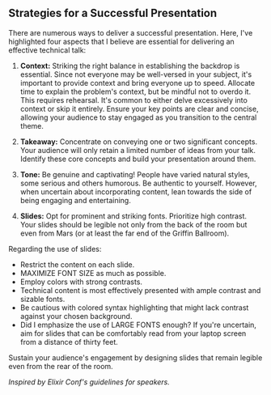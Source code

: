 ## Strategies for a Successful Presentation

There are numerous ways to deliver a successful presentation. Here, I've highlighted four aspects that I believe are essential for delivering an effective technical talk:

1. **Context:** Striking the right balance in establishing the backdrop is essential. Since not everyone may be well-versed in your subject, it's important to provide context and bring everyone up to speed. Allocate time to explain the problem's context, but be mindful not to overdo it. This requires rehearsal. It's common to either delve excessively into context or skip it entirely. Ensure your key points are clear and concise, allowing your audience to stay engaged as you transition to the central theme.

2. **Takeaway:** Concentrate on conveying one or two significant concepts. Your audience will only retain a limited number of ideas from your talk. Identify these core concepts and build your presentation around them.

3. **Tone:** Be genuine and captivating! People have varied natural styles, some serious and others humorous. Be authentic to yourself. However, when uncertain about incorporating content, lean towards the side of being engaging and entertaining.

4. **Slides:** Opt for prominent and striking fonts. Prioritize high contrast. Your slides should be legible not only from the back of the room but even from Mars (or at least the far end of the Griffin Ballroom).

Regarding the use of slides:

- Restrict the content on each slide.
- MAXIMIZE FONT SIZE as much as possible.
- Employ colors with strong contrasts.
- Technical content is most effectively presented with ample contrast and sizable fonts.
- Be cautious with colored syntax highlighting that might lack contrast against your chosen background.
- Did I emphasize the use of LARGE FONTS enough? If you're uncertain, aim for slides that can be comfortably read from your laptop screen from a distance of thirty feet.

Sustain your audience's engagement by designing slides that remain legible even from the rear of the room.


_Inspired by Elixir Conf's guidelines for speakers._
